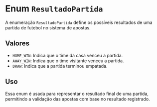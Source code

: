# Enum `ResultadoPartida`

A enumeração `ResultadoPartida` define os possíveis resultados de uma partida de futebol no sistema de apostas.

## Valores

- `HOME_WIN`: Indica que o time da casa venceu a partida.
- `AWAY_WIN`: Indica que o time visitante venceu a partida.
- `DRAW`: Indica que a partida terminou empatada.

## Uso

Essa enum é usada para representar o resultado final de uma partida, permitindo a validação das apostas com base no resultado registrado.
